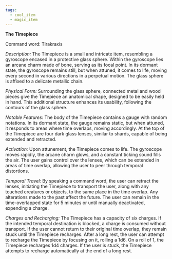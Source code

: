 ```yaml
---
tags:
  - cool_item
  - magic_item
---
```

**The Timepiece**

Command word: Tirakraxis

*Description:*
The Timepiece is a small and intricate item, resembling a gyroscope encased in a protective glass sphere. Within the gyroscope lies an arcane charm made of bone, serving as its focal point. In its dormant state, the gyroscope remains still, but when attuned, it comes to life, moving every second in various directions in a perpetual motion. The glass sphere is affixed to a delicate metallic chain.

*Physical Form:*
Surrounding the glass sphere, connected metal and wood pieces give the Timepiece an anatomical shape, designed to be easily held in hand. This additional structure enhances its usability, following the contours of the glass sphere.

*Notable Features:*
The body of the Timepiece contains a gauge with random notations. In its dormant state, the gauge remains static, but when attuned, it responds to areas where time overlaps, moving accordingly. At the top of the Timepiece are four dark glass lenses, similar to shards, capable of being extended and retracted.

*Activation:*
Upon attunement, the Timepiece comes to life. The gyroscope moves rapidly, the arcane charm glows, and a constant ticking sound fills the air. The user gains control over the lenses, which can be extended in areas of time overlap, allowing the user to peer through temporal distortions.

*Temporal Travel:*
By speaking a command word, the user can retract the lenses, initiating the Timepiece to transport the user, along with any touched creatures or objects, to the same place in the time overlap. Any alterations made to the past affect the future. The user can remain in the time-overlapped state for 5 minutes or until manually deactivated, expending a charge.

*Charges and Recharging:*
The Timepiece has a capacity of six charges. If the intended temporal destination is blocked, a charge is consumed without transport. If the user cannot return to their original time overlap, they remain stuck until the Timepiece recharges. After a long rest, the user can attempt to recharge the Timepiece by focusing on it, rolling a 1d6. On a roll of 1, the Timepiece recharges 1d4 charges. If the user is stuck, the Timepiece attempts to recharge automatically at the end of a long rest.